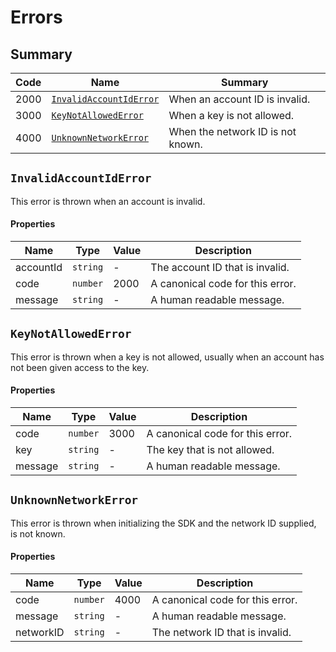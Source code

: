 # Errors

## Summary

| Code | Name                                              | Summary                           |
|------|---------------------------------------------------|-----------------------------------|
| 2000 | [`InvalidAccountIdError`](#invalidaccountiderror) | When an account ID is invalid.    |
| 3000 | [`KeyNotAllowedError`](#keynotallowederror)       | When a key is not allowed.        |
| 4000 | [`UnknownNetworkError`](#unknownnetworkerror)     | When the network ID is not known. |

## `InvalidAccountIdError`

This error is thrown when an account is invalid.

#### Properties

| Name      | Type     | Value | Description                      |
|-----------|----------|-------|----------------------------------|
| accountId | `string` | -     | The account ID that is invalid.  |
| code      | `number` | 2000  | A canonical code for this error. |
| message   | `string` | -     | A human readable message.        |

## `KeyNotAllowedError`

This error is thrown when a key is not allowed, usually when an account has not been given access to the key.

#### Properties

| Name    | Type     | Value | Description                                   |
|---------|----------|-------|-----------------------------------------------|
| code    | `number` | 3000  | A canonical code for this error.              |
| key     | `string` | -     | The key that is not allowed.                  |
| message | `string` | -     | A human readable message.                     |

## `UnknownNetworkError`

This error is thrown when initializing the SDK and the network ID supplied, is not known.

#### Properties

| Name      | Type     | Value | Description                      |
|-----------|----------|-------|----------------------------------|
| code      | `number` | 4000  | A canonical code for this error. |
| message   | `string` | -     | A human readable message.        |
| networkID | `string` | -     | The network ID that is invalid.  |
